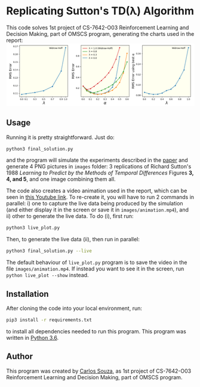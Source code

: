 # Replicating Sutton's TD(&lambda;) Algorithm
This code solves 1st project of CS-7642-O03 Reinforcement Learning and Decision Making, part of OMSCS program, generating the charts used in the report:
![Image](images/figure.png)

## Usage
Running it is pretty straightforward. Just do:
```bash
python3 final_solution.py
```
and the program will simulate the experiments described in the [paper](paper.pdf) and generate 4 PNG pictures in `images` folder: 3 replications of Richard Sutton's 1988 *Learning to Predict by the Methods of Temporal Differences*  Figures **3, 4, and 5**, and one image combining them all.

The code also creates a video animation used in the report, which can be seen in [this Youtube link](https://youtu.be/mBqyQpL8_Vc). To re-create it, you will have to run 2 commands in parallel: i) one to capture the live data being produced by the simulation (and either display it in the screen or save it in `images/animation.mp4`), and ii) other to generate the live data. To do (i), first run:
```bash
python3 live_plot.py
```
Then, to generate the live data (ii), then run in parallel:
```bash
python3 final_solution.py --live
```
The default behaviour of `live_plot.py` program is to save the video in the file `images/animation.mp4`. If instead you want to see it in the screen, run `python live_plot --show` instead.

## Installation
After cloning the code into your local environment, run:
```bash
pip3 install -r requirements.txt
```
to install all dependencies needed to run this program. This program was written in [Python 3.6](https://www.python.org/).

## Author
This program was created by [Carlos Souza](mailto:souza@gatech.edu), as 1st project of CS-7642-O03 Reinforcement Learning and Decision Making, part of OMSCS program.